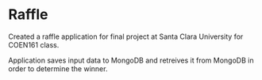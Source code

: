 # Raffle
Created a raffle application for final project at Santa Clara University for COEN161 class. 

Application saves input data to MongoDB and retreives it from MongoDB in order to determine the winner.